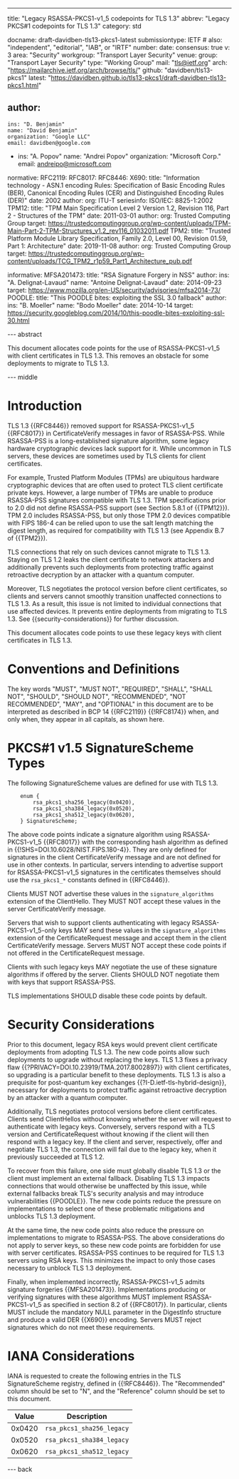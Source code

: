 ---
title: "Legacy RSASSA-PKCS1-v1_5 codepoints for TLS 1.3"
abbrev: "Legacy PKCS#1 codepoints for TLS 1.3"
category: std

docname: draft-davidben-tls13-pkcs1-latest
submissiontype: IETF  # also: "independent", "editorial", "IAB", or "IRTF"
number:
date:
consensus: true
v: 3
area: "Security"
workgroup: "Transport Layer Security"
venue:
  group: "Transport Layer Security"
  type: "Working Group"
  mail: "tls@ietf.org"
  arch: "https://mailarchive.ietf.org/arch/browse/tls/"
  github: "davidben/tls13-pkcs1"
  latest: "https://davidben.github.io/tls13-pkcs1/draft-davidben-tls13-pkcs1.html"

author:
 -
    ins: "D. Benjamin"
    name: "David Benjamin"
    organization: "Google LLC"
    email: davidben@google.com
 -
    ins: "A. Popov"
    name: "Andrei Popov"
    organization: "Microsoft Corp."
    email: andreipo@microsoft.com

normative:
  RFC2119:
  RFC8017:
  RFC8446:
  X690:
    title: "Information technology - ASN.1 encoding Rules: Specification of Basic Encoding Rules (BER), Canonical Encoding Rules (CER) and Distinguished Encoding Rules (DER)"
    date: 2002
    author:
      org: ITU-T
    seriesinfo:
      ISO/IEC: 8825-1:2002
  TPM12:
    title: "TPM Main Specification Level 2 Version 1.2, Revision 116, Part 2 - Structures of the TPM"
    date: 2011-03-01
    author:
      org: Trusted Computing Group
    target: https://trustedcomputinggroup.org/wp-content/uploads/TPM-Main-Part-2-TPM-Structures_v1.2_rev116_01032011.pdf
  TPM2:
    title: "Trusted Platform Module Library Specification, Family 2.0, Level 00, Revision 01.59, Part 1: Architecture"
    date: 2019-11-08
    author:
      org: Trusted Computing Group
    target: https://trustedcomputinggroup.org/wp-content/uploads/TCG_TPM2_r1p59_Part1_Architecture_pub.pdf

informative:
  MFSA201473:
    title: "RSA Signature Forgery in NSS"
    author:
      ins: "A. Delignat-Lavaud"
      name: "Antoine Delignat-Lavaud"
    date: 2014-09-23
    target: https://www.mozilla.org/en-US/security/advisories/mfsa2014-73/
  POODLE:
    title: "This POODLE bites: exploiting the SSL 3.0 fallback"
    author:
      ins: "B. Moeller"
      name: "Bodo Moeller"
    date: 2014-10-14
    target: https://security.googleblog.com/2014/10/this-poodle-bites-exploiting-ssl-30.html



--- abstract

This document allocates code points for the use of RSASSA-PKCS1-v1\_5 with
client certificates in TLS 1.3. This removes an obstacle for some deployments
to migrate to TLS 1.3.

--- middle

# Introduction

TLS 1.3 {{RFC8446}} removed support for RSASSA-PKCS1-v1\_5 {{RFC8017}} in
CertificateVerify messages in favor of RSASSA-PSS. While RSASSA-PSS is a
long-established signature algorithm, some legacy hardware cryptographic devices
lack support for it. While uncommon in TLS servers, these devices are sometimes
used by TLS clients for client certificates.

For example, Trusted Platform Modules (TPMs) are ubiquitous hardware
cryptographic devices that are often used to protect TLS client certificate
private keys. However, a large number of TPMs are unable to produce RSASSA-PSS
signatures compatible with TLS 1.3. TPM specifications prior to 2.0 did not
define RSASSA-PSS support (see Section 5.8.1 of {{TPM12}}). TPM 2.0
includes RSASSA-PSS, but only those TPM 2.0 devices compatible with FIPS 186-4
can be relied upon to use the salt length matching the digest length, as
required for compatibility with TLS 1.3 (see Appendix B.7 of {{TPM2}}).

TLS connections that rely on such devices cannot migrate to TLS 1.3. Staying on
TLS 1.2 leaks the client certificate to network attackers and additionally
prevents such deployments from protecting traffic against retroactive
decryption by an attacker with a quantum computer.

Moreover, TLS negotiates the protocol version before client certificates, so
clients and servers cannot smoothly transition unaffected connections to
TLS 1.3. As a result, this issue is not limited to individual connections
that use affected devices. It prevents entire deployments from migrating to
TLS 1.3. See {{security-considerations}} for further discussion.

This document allocates code points to use these legacy keys with client
certificates in TLS 1.3.

# Conventions and Definitions

The key words "MUST", "MUST NOT", "REQUIRED", "SHALL", "SHALL NOT", "SHOULD",
"SHOULD NOT", "RECOMMENDED", "NOT RECOMMENDED", "MAY", and "OPTIONAL" in this
document are to be interpreted as described in BCP 14 {{RFC2119}} {{!RFC8174}}
when, and only when, they appear in all capitals, as shown here.

# PKCS#1 v1.5 SignatureScheme Types

The following SignatureScheme values are defined for use with TLS 1.3.

~~~~
    enum {
        rsa_pkcs1_sha256_legacy(0x0420),
        rsa_pkcs1_sha384_legacy(0x0520),
        rsa_pkcs1_sha512_legacy(0x0620),
    } SignatureScheme;
~~~~

The above code points indicate a signature algorithm using RSASSA-PKCS1-v1\_5
{{RFC8017}} with the corresponding hash algorithm as defined in
{{!SHS=DOI.10.6028/NIST.FIPS.180-4}}. They are only defined for signatures in
the client CertificateVerify message and are not defined for use in other
contexts. In particular, servers intending to advertise support for
RSASSA-PKCS1-v1\_5 signatures in the certificates themselves should use the
`rsa_pkcs1_*` constants defined in {{RFC8446}}.

Clients MUST NOT advertise these values in the `signature_algorithms` extension
of the ClientHello. They MUST NOT accept these values in the server
CertificateVerify message.

Servers that wish to support clients authenticating with legacy
RSASSA-PKCS1-v1\_5-only keys MAY send these values in the
`signature_algorithms` extension of the CertificateRequest message and accept
them in the client CertificateVerify message. Servers MUST NOT accept these code
points if not offered in the CertificateRequest message.

Clients with such legacy keys MAY negotiate the use of these signature
algorithms if offered by the server.  Clients SHOULD NOT negotiate them with
keys that support RSASSA-PSS.

TLS implementations SHOULD disable these code points by default.


# Security Considerations

Prior to this document, legacy RSA keys would prevent client certificate
deployments from adopting TLS 1.3. The new code points allow such deployments
to upgrade without replacing the keys. TLS 1.3 fixes a privacy flaw
{{?PRIVACY=DOI.10.23919/TMA.2017.8002897}} with client certificates, so
upgrading is a particular benefit to these deployments. TLS 1.3 is also a
prequisite for post-quantum key exchanges {{?I-D.ietf-tls-hybrid-design}},
necessary for deployments to protect traffic against retroactive decryption by
an attacker with a quantum computer.

Additionally, TLS negotiates protocol versions before client certificates.
Clients send ClientHellos without knowing whether the server will request to
authenticate with legacy keys. Conversely, servers respond with a TLS
version and CertificateRequest without knowing if the client will then
respond with a legacy key. If the client and server, respectively, offer and
negotiate TLS 1.3, the connection will fail due to the legacy key, when it
previously succeeded at TLS 1.2.

To recover from this failure, one side must globally disable TLS 1.3 or the
client must implement an external fallback. Disabling TLS 1.3 impacts
connections that would otherwise be unaffected by this issue, while external
fallbacks break TLS's security analysis and may introduce vulnerabilities
{{POODLE}}. The new code points reduce the pressure on implementations to select
one of these problematic mitigations and unblocks TLS 1.3 deployment.

At the same time, the new code points also reduce the pressure on
implementations to migrate to RSASSA-PSS. The above considerations do not apply
to server keys, so these new code points are forbidden for use with server
certificates. RSASSA-PSS continues to be required for TLS 1.3 servers using RSA
keys. This minimizes the impact to only those cases necessary to unblock TLS
1.3 deployment.

Finally, when implemented incorrectly, RSASSA-PKCS1-v1\_5 admits signature
forgeries {{MFSA201473}}. Implementations  producing or verifying signatures
with these algorithms MUST implement RSASSA-PKCS1-v1\_5 as specified in section
8.2 of {{RFC8017}}. In particular, clients MUST include the mandatory NULL
parameter in the DigestInfo structure and produce a valid DER {{X690}}
encoding. Servers MUST reject signatures which do not meet these requirements.


# IANA Considerations

IANA is requested to create the following entries in the
TLS SignatureScheme registry, defined in {{!RFC8446}}. The "Recommended" column
should be set to "N", and the "Reference" column should be set to this document.

| Value  |  Description                       |
|--------|------------------------------------|
| 0x0420 | `rsa_pkcs1_sha256_legacy` |
| 0x0520 | `rsa_pkcs1_sha384_legacy` |
| 0x0620 | `rsa_pkcs1_sha512_legacy` |


--- back
